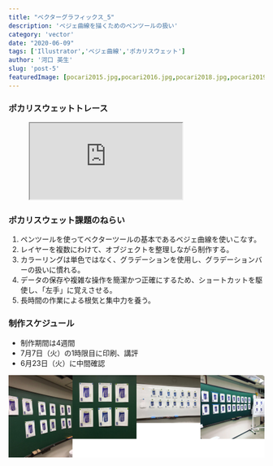 ```yaml
---
title: "ベクターグラフィックス_5"
description: 'ベジェ曲線を描くためのペンツールの扱い'
category: 'vector'
date: "2020-06-09"
tags: ['Illustrator','ベジェ曲線','ポカリスウェット']
author: '河口 英生'
slug: 'post-5'
featuredImage: [pocari2015.jpg,pocari2016.jpg,pocari2018.jpg,pocari2019.jpg]
---
```

<div class="post-section">
<h3 class="title is-5" >ポカリスウェットトレース</h3>
<figure class="is-fullwidth slide">
  <iframe src="https://drive.google.com/file/d/1nEKvFYIaO5EdseClHPWRbH19YHj9tsav/preview"></iframe>
</figure>
</div>

<div class="post-section">
<h3 class="title is-5" >ポカリスウェット課題のねらい</h3>

1. ペンツールを使ってベクターツールの基本であるベジェ曲線を使いこなす。
1. レイヤーを複数にわけて、オブジェクトを整理しながら制作する。
1. カラーリングは単色ではなく、グラデーションを使用し、グラデーションバーの扱いに慣れる。
1. データの保存や複雑な操作を簡潔かつ正確にするため、ショートカットを駆使し、「左手」に覚えさせる。
1. 長時間の作業による根気と集中力を養う。


<h3 class="title is-5" >制作スケジュール</h3>

- 制作期間は4週間
- 7月7日（火）の1時限目に印刷、講評
- 6月23日（火）に中間確認

![ポカリスウェットまとめ](../../images/pocari.jpg)
</div>